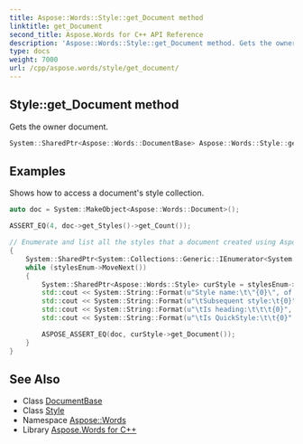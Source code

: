 ```yaml
---
title: Aspose::Words::Style::get_Document method
linktitle: get_Document
second_title: Aspose.Words for C++ API Reference
description: 'Aspose::Words::Style::get_Document method. Gets the owner document in C++.'
type: docs
weight: 7000
url: /cpp/aspose.words/style/get_document/
---
```

## Style::get_Document method


Gets the owner document.

```cpp
System::SharedPtr<Aspose::Words::DocumentBase> Aspose::Words::Style::get_Document()
```


## Examples



Shows how to access a document's style collection. 
```cpp
auto doc = System::MakeObject<Aspose::Words::Document>();

ASSERT_EQ(4, doc->get_Styles()->get_Count());

// Enumerate and list all the styles that a document created using Aspose.Words contains by default.
{
    System::SharedPtr<System::Collections::Generic::IEnumerator<System::SharedPtr<Aspose::Words::Style>>> stylesEnum = doc->get_Styles()->GetEnumerator();
    while (stylesEnum->MoveNext())
    {
        System::SharedPtr<Aspose::Words::Style> curStyle = stylesEnum->get_Current();
        std::cout << System::String::Format(u"Style name:\t\"{0}\", of type \"{1}\"", curStyle->get_Name(), curStyle->get_Type()) << std::endl;
        std::cout << System::String::Format(u"\tSubsequent style:\t{0}", curStyle->get_NextParagraphStyleName()) << std::endl;
        std::cout << System::String::Format(u"\tIs heading:\t\t\t{0}", curStyle->get_IsHeading()) << std::endl;
        std::cout << System::String::Format(u"\tIs QuickStyle:\t\t{0}", curStyle->get_IsQuickStyle()) << std::endl;

        ASPOSE_ASSERT_EQ(doc, curStyle->get_Document());
    }
}
```

## See Also

* Class [DocumentBase](../../documentbase/)
* Class [Style](../)
* Namespace [Aspose::Words](../../)
* Library [Aspose.Words for C++](../../../)
